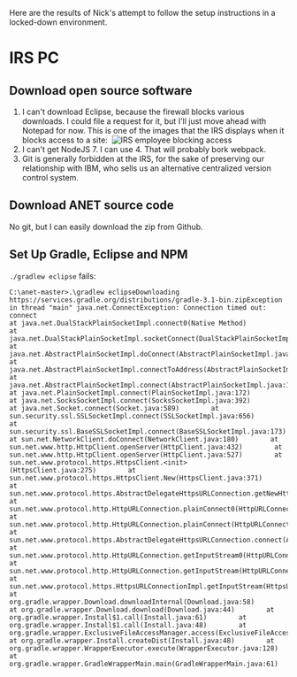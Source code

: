 Here are the results of Nick's attempt to follow the setup instructions in a locked-down environment.

# IRS PC
## Download open source software
1. I can't download Eclipse, because the firewall blocks various downloads. I could file a request for it, but I'll just move ahead with Notepad for now. This is one of the images that the IRS displays when it blocks access to a site:
  ![IRS employee blocking access](https://cloud.githubusercontent.com/assets/829827/22891588/e0461926-f1dd-11e6-905b-3721f462c0b1.png)
1. I can't get NodeJS 7. I can use 4. That will probably bork webpack.
1. Git is generally forbidden at the IRS, for the sake of preserving our relationship with IBM, who sells us an alternative centralized version control system.

## Download ANET source code
No git, but I can easily download the zip from Github.

## Set Up Gradle, Eclipse and NPM
`./gradlew eclipse` fails:

```
C:\anet-master>.\gradlew eclipseDownloading https://services.gradle.org/distributions/gradle-3.1-bin.zipException in thread "main" java.net.ConnectException: Connection timed out: connect        
at java.net.DualStackPlainSocketImpl.connect0(Native Method)        
at java.net.DualStackPlainSocketImpl.socketConnect(DualStackPlainSocketImpl.java:79)        
at java.net.AbstractPlainSocketImpl.doConnect(AbstractPlainSocketImpl.java:345)        
at java.net.AbstractPlainSocketImpl.connectToAddress(AbstractPlainSocketImpl.java:206)        
at java.net.AbstractPlainSocketImpl.connect(AbstractPlainSocketImpl.java:188)        
at java.net.PlainSocketImpl.connect(PlainSocketImpl.java:172)        
at java.net.SocksSocketImpl.connect(SocksSocketImpl.java:392)        at java.net.Socket.connect(Socket.java:589)        at sun.security.ssl.SSLSocketImpl.connect(SSLSocketImpl.java:656)        at sun.security.ssl.BaseSSLSocketImpl.connect(BaseSSLSocketImpl.java:173)        at sun.net.NetworkClient.doConnect(NetworkClient.java:180)        at sun.net.www.http.HttpClient.openServer(HttpClient.java:432)        at sun.net.www.http.HttpClient.openServer(HttpClient.java:527)        at sun.net.www.protocol.https.HttpsClient.<init>(HttpsClient.java:275)        at sun.net.www.protocol.https.HttpsClient.New(HttpsClient.java:371)        at sun.net.www.protocol.https.AbstractDelegateHttpsURLConnection.getNewHttpClient(AbstractDelegateHttpsURLConnection.java:191)        at sun.net.www.protocol.http.HttpURLConnection.plainConnect0(HttpURLConnection.java:1104)        at sun.net.www.protocol.http.HttpURLConnection.plainConnect(HttpURLConnection.java:998)        at sun.net.www.protocol.https.AbstractDelegateHttpsURLConnection.connect(AbstractDelegateHttpsURLConnection.java:177)        at sun.net.www.protocol.http.HttpURLConnection.getInputStream0(HttpURLConnection.java:1512)        at sun.net.www.protocol.http.HttpURLConnection.getInputStream(HttpURLConnection.java:1440)        at sun.net.www.protocol.https.HttpsURLConnectionImpl.getInputStream(HttpsURLConnectionImpl.java:254)        at org.gradle.wrapper.Download.downloadInternal(Download.java:58)        at org.gradle.wrapper.Download.download(Download.java:44)        at org.gradle.wrapper.Install$1.call(Install.java:61)        at org.gradle.wrapper.Install$1.call(Install.java:48)        at org.gradle.wrapper.ExclusiveFileAccessManager.access(ExclusiveFileAccessManager.java:65)        at org.gradle.wrapper.Install.createDist(Install.java:48)        at org.gradle.wrapper.WrapperExecutor.execute(WrapperExecutor.java:128)        at org.gradle.wrapper.GradleWrapperMain.main(GradleWrapperMain.java:61)
```
